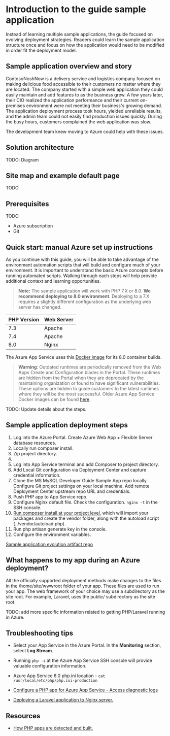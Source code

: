 # Introduction to the guide sample application

Instead of learning multiple sample applications, the guide focused on evolving deployment strategies. Readers could learn the sample application structure once and focus on how the application would need to be modified in order fit the deployment model.

## Sample application overview and story

ContosoNoshNow is a delivery service and logistics company focused on making delicious food accessible to their customers no matter where they are located. The company started with a simple web application they could easily maintain and add features to as the business grew. A few years later, their CIO realized the application performance and their current on-premises environment were not meeting their business's growing demand. The application deployment process took hours, yielded unreliable results, and the admin team could not easily find production issues quickly. During the busy hours, customers complained the web application was slow.

The development team knew moving to Azure could help with these issues.

## Solution architecture

TODO: Diagram

## Site map and example default page

TODO

## Prerequisites

TODO
- Azure subscription
- Git


## Quick start: manual Azure set up instructions

As you continue with this guide, you will be able to take advantage of the environment automation scripts that will build and configure much of your environment. It is important to understand the basic Azure concepts before running automated scripts. Walking through each steps will help provide additional context and learning opportunities.

>**Note:** The sample application will work with PHP 7.X or 8.0. **We recommend deploying to 8.0 environment**. Deploying to a 7.X requires a slightly different configuration as the underlying web server has changed.

| PHP Version | Web Server |
|-------------|----------------|
| 7.3         | Apache         |
| 7.4         | Apache         |
| 8.0         | Nginx          |

The Azure App Service uses this [Docker image](https://github.com/Azure-App-Service/nginx-fpm) for its 8.0 container builds.

>**Warning**: Outdated runtimes are periodically removed from the Web Apps Create and Configuration blades in the Portal. These runtimes are hidden from the Portal when they are deprecated by the maintaining organization or found to have significant vulnerabilities. These options are hidden to guide customers to the latest runtimes where they will be the most successful. Older Azure App Service Docker images can be found [here](https://github.com/Azure-App-Service/php).

TODO: Update details about the steps.

## Sample application deployment steps

1. Log into the Azure Portal. Create Azure Web App + Flexible Server database resources.
2. Locally run composer install.
3. Zip project directory.
4. 
5. Log into App Service terminal and add Composer to project directory.
6. Add Local Git configuration via Deployment Center and capture credential information.
7. Clone the MS MySQL Developer Guide Sample App repo locally. Configure Git project settings on your local machine. Add remote Deployment Center upstream repo URL and credentials.
8. Push PHP app to App Service repo.
9. Configure Nginx default file.  Check the configuration. `nginx -t` in the SSH console.
10. [Run composer install at your project level](https://getcomposer.org/download/), which will import your packages and create the vendor folder, along with the autoload script (../vendor/autoload.php).
11. Run php artisan generate key in the console.
12. Configure the environment variables.

[Sample application evolution artifact repo](https://)

## What happens to my app during an Azure deployment?

All the officially supported deployment methods make changes to the files in the /home/site/wwwroot folder of your app. These files are used to run your app.  The web framework of your choice may use a subdirectory as the site root. For example, Laravel, uses the public/ subdirectory as the site root.

TODO: add more specific information related to getting PHP/Laravel running in Azure.

## Troubleshooting tips

- Select your App Service in the Azure Portal. In the **Monitoring** section, select **Log Stream**.
- Running `php -i` at the Azure App Service SSH console will provide valuable configuration information.
- Azure App Service 8.0 php.ini location - `cat /usr/local/etc/php/php.ini-production`
- [Configure a PHP app for Azure App Service - Access diagnostic logs](https://docs.microsoft.com/en-us/azure/app-service/configure-language-php?pivots=platform-linux#access-diagnostic-logs)

- [Deploying a Laravel application to Nginx server.](https://laravel.com/docs/8.x/deployment#nginx)

## Resources

- [How PHP apps are detected and built.](https://github.com/microsoft/Oryx/blob/main/doc/runtimes/php.md)
